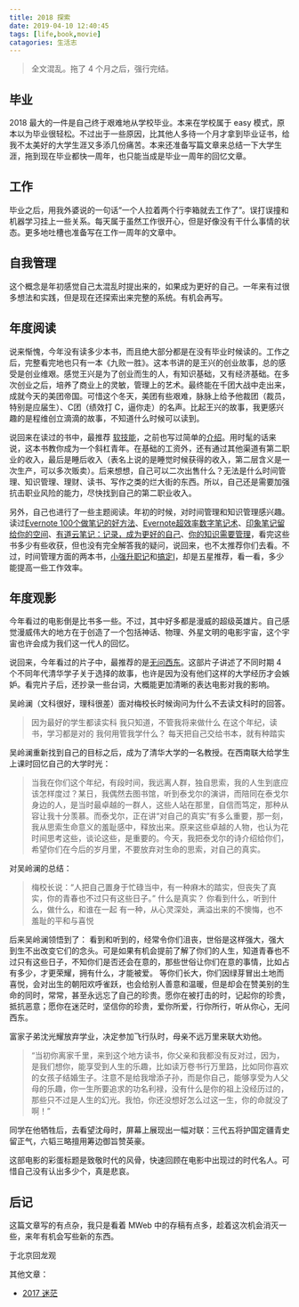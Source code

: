 ```yaml
---
title: 2018 探索
date: 2019-04-10 12:40:45
tags: [life,book,movie]
catagories: 生活志
---
```


> 全文混乱。拖了 4 个月之后，强行完结。

## 毕业

2018 最大的一件是自己终于艰难地从学校毕业。本来在学校属于 easy 模式，原本以为毕业很轻松。不过出于一些原因，比其他人多待一个月才拿到毕业证书，给我不太美好的大学生涯又多添几份痛苦。本来还准备写篇文章来总结一下大学生涯，拖到现在毕业都快一周年，也只能当成是毕业一周年的回忆文章。


## 工作

毕业之后，用我外婆说的一句话“一个人拉着两个行李箱就去工作了”。误打误撞和机器学习挂上一些关系。每天属于虽然工作很开心，但是好像没有干什么事情的状态。更多地吐槽也准备写在工作一周年的文章中。

## 自我管理

这个概念是年初感觉自己太混乱时提出来的，如果成为更好的自己。一年来有过很多想法和实践，但是现在还探索出来完整的系统。有机会再写。

## 年度阅读

说来惭愧，今年没有读多少本书，而且绝大部分都是在没有毕业时候读的。工作之后，完整看完地也只有一本《九败一胜》。这本书讲的是王兴的创业故事，总的感受是创业维艰。感觉王兴是为了创业而生的人，有知识基础，又有经济基础。在多次创业之后，培养了商业上的灵敏，管理上的艺术。最终能在千团大战中走出来，成就今天的美团帝国。可惜这个冬天，美团有些艰难，脉脉上给予他裁团（裁员，特别是应届生）、C团（绩效打 C，逼你走）的名声。比起王兴的故事，我更感兴趣的是程维创立滴滴的故事，不知道什么时候可以读到。

说回来在读过的书中，最推荐 [软技能](https://book.douban.com/subject/26835090/)，之前也写过简单的[介绍](https://xiang578.com/2018/05/28/soft-skills/)。用时髦的话来说，这本书教你成为一个斜杠青年。在基础的工资外，还有通过其他渠道有第二职业的收入，最后是睡后收入（表名上说的是睡觉时候获得的收入，第二层含义是一次生产，可以多次贩卖）。后来想想，自己可以二次出售什么？无法是什么时间管理、知识管理、理财、读书、写作之类的烂大街的东西。所以，自己还是需要加强抗击职业风险的能力，尽快找到自己的第二职业收入。

另外，自己也进行了一些主题阅读。年初的时候，对时间管理和知识管理感兴趣。读过[Evernote 100个做笔记的好方法](https://book.douban.com/subject/25872118/)、[Evernote超效率数字笔记术](https://book.douban.com/subject/24524405/)、[印象笔记留给你的空间](https://book.douban.com/subject/26809387/)、[有道云笔记：记录，成为更好的自己](https://book.douban.com/subject/26801390/)、[你的知识需要管理](https://book.douban.com/subject/4630664/)，看完这些书多少有些收获，但也没有完全解答我的疑问，说回来，也不太推荐你们去看。不过，时间管理方面的两本书，[小强升职记](https://book.douban.com/subject/3558629/)和[搞定Ⅰ](https://book.douban.com/subject/26612471/)，却是五星推荐，看一看，多少能提高一些工作效率。

## 年度观影

今年看过的电影倒是比书多一些。不过，其中好多都是漫威的超级英雄片。自己感觉漫威伟大的地方在于创造了一个包括神话、物理、外星文明的电影宇宙，这个宇宙也许会成为我们这一代人的回忆。

说回来，今年看过的片子中，最推荐的是[无问西东](https://movie.douban.com/subject/6874741/)。这部片子讲述了不同时期 4 个不同年代清华学子关于选择的故事，也许是因为没有他们这样的大学经历才会嫉妒。看完片子后，还抄录一些台词，大概能更加清晰的表达电影对我的影响。

吴岭澜（文科很好，理科很差）面对梅校长时候询问为什么不去读文科时的回答。
> 因为最好的学生都读实科
我只知道，不管我将来做什么
在这个年纪，读书，学习都是对的
我何用管我学什么？
每天把自己交给书本，就有种踏实

吴岭澜重新找到自己的目标之后，成为了清华大学的一名教授。在西南联大给学生上课时回忆自己的大学时光：
> 当我在你们这个年纪，有段时间，我远离人群，独自思索，我的人生到底应该怎样度过？某日，我偶然去图书馆，听到泰戈尔的演讲，而陪同在泰戈尔身边的人，是当时最卓越的一群人，这些人站在那里，自信而笃定，那种从容让我十分羡慕。而泰戈尔，正在讲“对自己的真实”有多么重要，那一刻，我从思索生命意义的羞耻感中，释放出来。原来这些卓越的人物，也认为花时间思考这些，谈论这些，是重要的。今天，我把泰戈尔的诗介绍给你们，希望你们在今后的岁月里，不要放弃对生命的思索，对自己的真实。

对吴岭澜的总结：
> 梅校长说：“人把自己置身于忙碌当中，有一种麻木的踏实，但丧失了真实，你的青春也不过只有这些日子。”
什么是真实？
你看到什么，听到什么，做什么，和谁在一起
有一种，从心灵深处，满溢出来的不懊悔，也不羞耻的平和与喜悦

后来吴岭澜领悟到了：
看到和听到的，经常令你们沮丧，世俗是这样强大，强大到生不出改变它们的念头。可是如果有机会提前了解了你们的人生，知道青春也不过只有这些日子，不知你们是否还会在意的，那些世俗让你们在意的事情，比如占有多少，才更荣耀，拥有什么，才能被爱。 等你们长大，你们因绿芽冒出土地而喜悦，会对出生的朝阳欢呼雀跃，也会给别人善意和温暖，但是却会在赞美别的生命的同时，常常，甚至永远忘了自己的珍贵。愿你在被打击的时，记起你的珍贵，抵抗恶意；愿你在迷茫时，坚信你的珍贵，爱你所爱，行你所行，听从你心，无问西东。

富家子弟沈光耀放弃学业，决定参加飞行队时，母亲不远万里来联大劝他。

>“当初你离家千里，来到这个地方读书，你父亲和我都没有反对过，因为，是我们想你，能享受到人生的乐趣，比如读万卷书行万里路，比如同你喜欢的女孩子结婚生子。注意不是给我增添子孙，而是你自己，能够享受为人父母的乐趣，你一生所要追求的功名利禄，没有什么是你的祖上没经历过的，那些只不过是人生的幻光。我怕，你还没想好怎么过这一生，你的命就没了啊！”

同学在他牺牲后，去看望沈母时，屏幕上展现出一幅对联：三代五将护国定疆青史留正气，六韬三略擅用筹边御旨赞英豪。

这部电影的彩蛋标题是致敬时代的风骨，快速回顾在电影中出现过的时代名人。可惜自己没有认出多少个，真是悲哀。

## 后记

这篇文章写的有点杂，我只是看着 MWeb 中的存稿有点多，趁着这次机会消灭一些，来年有机会写些新的东西。

于北京回龙观

其他文章：

- [2017 迷茫](https://xiang578.com/post/2017.html)